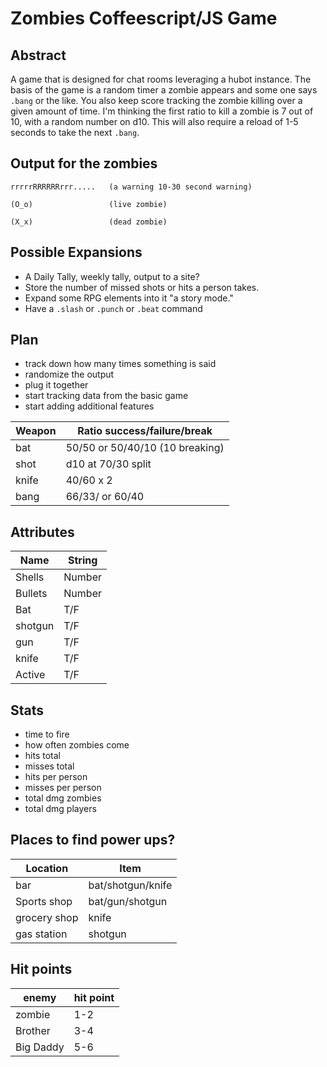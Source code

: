 # Zombies Coffeescript/JS Game 

## Abstract
A game that is designed for chat rooms leveraging a hubot instance. The basis
of the game is a random timer a zombie appears and some one says `.bang` or the
like. You also keep score tracking the zombie killing over a given amount of time.
I'm thinking the first ratio to kill a zombie is 7 out of 10, with a random number
on d10. This will also require a reload of 1-5 seconds to take the next `.bang`.

## Output for the zombies
```
rrrrrRRRRRRrrr.....   (a warning 10-30 second warning)

(O_o)                 (live zombie)

(X_x)                 (dead zombie)
```

## Possible Expansions
- A Daily Tally, weekly tally, output to a site?
- Store the number of missed shots or hits a person takes.
- Expand some RPG elements into it "a story mode."
- Have a `.slash` or `.punch` or `.beat` command

## Plan
- track down how many times something is said
- randomize the output
- plug it together
- start tracking data from the basic game
- start adding additional features

| Weapon | Ratio success/failure/break |
|--------|-------|
| bat    | 50/50 or 50/40/10 (10 breaking) |
| shot   | d10 at 70/30 split |
| knife  | 40/60 x 2 |
| bang   | 66/33/ or 60/40  |

## Attributes

| Name | String |
|--------|-------|
| Shells | Number |
| Bullets | Number |
| Bat | T/F |
| shotgun | T/F |
| gun | T/F |
| knife | T/F |
| Active | T/F |

## Stats

- time to fire
- how often zombies come
- hits total
- misses total
- hits per person
- misses per person
- total dmg zombies
- total dmg players

## Places to find power ups?
| Location | Item | 
|--------|-------|
| bar | bat/shotgun/knife|
| Sports shop | bat/gun/shotgun |
| grocery shop | knife |
| gas station | shotgun |

## Hit points
| enemy | hit point |
|--------|-------|
| zombie | 1-2 |
| Brother | 3-4  |
| Big Daddy | 5-6  | 
